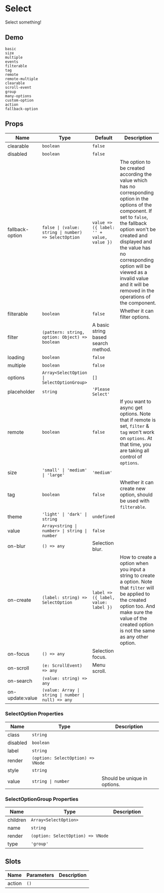 # Select
Select something!

## Demo
```demo
basic
size
multiple
events
filterable
tag
remote
remote-multiple
clearable
scroll-event
group
many-options
custom-option
action
fallback-option
```

## Props
|Name|Type|Default|Description|
|-|-|-|-|
|clearable|`boolean`|`false`||
|disabled|`boolean`|`false`||
|fallback-option|`false \| (value: string \| number) => SelectOption`|`value => ({ label: '' + value, value })`|The option to be created according the value which has no corresponding option in the options of the component. If set to `false`, the fallback option won't be created and displayed and the value has no corresponding option will be viewed as a invalid value and it will be removed in the operations of the component.|
|filterable|`boolean`|`false`|Whether it can filter options.|
|filter|`(pattern: string, option: Object) => boolean`|A basic string based search method.||
|loading|`boolean`|`false`||
|multiple|`boolean`|`false`||
|options|`Array<SelectOption \| SelectOptionGroup>`|`[]`||
|placeholder|`string`|`'Please Select'`||
|remote|`boolean`|`false`|If you want to async get options. Note that if remote is set, `filter` & `tag` won't work on `options`. At that time, you are taking all control of `options`.|
|size|`'small' \| 'medium' \| 'large'`|`'medium'`||
|tag|`boolean`|`false`|Whether it can create new option, should be used with `filterable`.|
|theme|`'light' \| 'dark' \| string`|`undefined`||
|value|`Array<string \| number> \| string \| number`|`false`||
|on-blur|`() => any`|Selection blur.|
|on-create|`(label: string) => SelectOption`|`label => ({ label, value: label })`|How to create a option when you input a string to create a option. Note that `filter` will be applied to the created option too. And make sure the value of the created option is not the same as any other option.|
|on-focus|`() => any`|Selection focus.|
|on-scroll|`(e: ScrollEvent) => any`|Menu scroll.|
|on-search|`(value: string) => any`||
|on-update:value|`(value: Array \| string \| number \| null) => any`||


### SelectOption Properties
|Name|Type|Description|
|-|-|-|
|class|`string`||
|disabled|`boolean`||
|label|`string`||
|render|`(option: SelectOption) => VNode`||
|style|`string`||
|value|`string \| number`|Should be unique in options.|

### SelectOptionGroup Properties
|Name|Type|Description|
|-|-|-|
|children|`Array<SelectOption>`||
|name|`string`||
|render|`(option: SelectOption) => VNode`||
|type|`'group'`||

## Slots
|Name|Parameters|Description|
|-|-|-|
|action|`()`||
